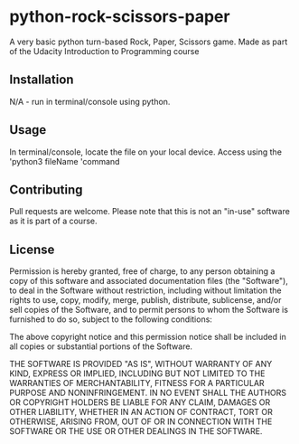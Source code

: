# python-rock-scissors-paper

A very basic python turn-based Rock, Paper, Scissors game. Made as part of the Udacity Introduction to Programming course

## Installation

N/A - run in terminal/console using python.


## Usage

In terminal/console, locate the file on your local device. Access using the 'python3 fileName 'command


## Contributing

Pull requests are welcome. Please note that this is not an "in-use" software as it is part of a course.

## License


Permission is hereby granted, free of charge, to any person obtaining a copy
of this software and associated documentation files (the "Software"), to deal
in the Software without restriction, including without limitation the rights
to use, copy, modify, merge, publish, distribute, sublicense, and/or sell
copies of the Software, and to permit persons to whom the Software is
furnished to do so, subject to the following conditions:

The above copyright notice and this permission notice shall be included in all
copies or substantial portions of the Software.

THE SOFTWARE IS PROVIDED "AS IS", WITHOUT WARRANTY OF ANY KIND, EXPRESS OR
IMPLIED, INCLUDING BUT NOT LIMITED TO THE WARRANTIES OF MERCHANTABILITY,
FITNESS FOR A PARTICULAR PURPOSE AND NONINFRINGEMENT. IN NO EVENT SHALL THE
AUTHORS OR COPYRIGHT HOLDERS BE LIABLE FOR ANY CLAIM, DAMAGES OR OTHER
LIABILITY, WHETHER IN AN ACTION OF CONTRACT, TORT OR OTHERWISE, ARISING FROM,
OUT OF OR IN CONNECTION WITH THE SOFTWARE OR THE USE OR OTHER DEALINGS IN THE
SOFTWARE.
